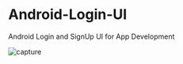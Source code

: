 # Android-Login-UI
Android Login and SignUp UI for App Development

![capture](https://user-images.githubusercontent.com/37541022/52106034-17fbec00-2617-11e9-9ed4-8d8f6e72a28e.PNG)

